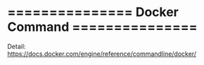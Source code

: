 # ===============  Docker Command  ===============  
Detail:  
https://docs.docker.com/engine/reference/commandline/docker/
